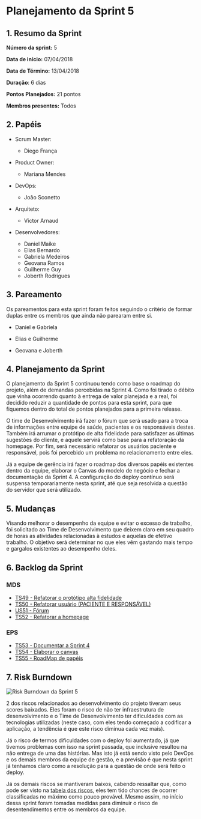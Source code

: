 # Planejamento da Sprint 5

## 1. Resumo da Sprint

__Número da sprint:__ 5

__Data de início:__ 07/04/2018

__Data de Término:__ 13/04/2018

__Duração__: 6 dias

__Pontos Planejados:__ 21 pontos

__Membros presentes:__ Todos

## 2. Papéis

- Scrum Master:
  - Diego França

- Product Owner:
  - Mariana Mendes

- DevOps:
  - João Sconetto

- Arquiteto:
  - Victor Arnaud

- Desenvolvedores:
  - Daniel Maike
  - Elias Bernardo
  - Gabriela Medeiros
  - Geovana Ramos
  - Guilherme Guy
  - Joberth Rodrigues

## 3. Pareamento

Os pareamentos para esta sprint foram feitos seguindo o critério de formar duplas entre os membros que ainda não parearam entre si.

- Daniel e Gabriela

- Elias e Guilherme

- Geovana e Joberth

## 4. Planejamento da Sprint

O planejamento da Sprint 5 continuou tendo como base o roadmap do projeto, além de demandas percebidas na Sprint 4. Como foi tirado o débito que vinha ocorrendo quanto à entrega de valor planejada e a real, foi decidido reduzir a quantidade de pontos para esta sprint, para que fiquemos dentro do total de pontos planejados para a primeira release.

O time de Desenvolvimento irá fazer o fórum que será usado para a troca de informações entre equipe de saúde, pacientes e os responsáveis destes. Também irá arrumar o protótipo de alta fidelidade para satisfazer as últimas sugestões do cliente, e aquele servirá como base para a refatoração da homepage. Por fim, será necessário refatorar os usuários paciente e responsável, pois foi percebido um problema no relacionamento entre eles.

Já a equipe de gerência irá fazer o roadmap dos diversos papéis existentes dentro da equipe, elaborar o Canvas do modelo de negócio e fechar a documentação da Sprint 4. A configuração do deploy contínuo será suspensa temporariamente nesta sprint, até que seja resolvida a questão do servidor que será utilizado.

## 5. Mudanças

Visando melhorar o desempenho da equipe e evitar o excesso de trabalho, foi solicitado ao Time de Desenvolvimento que deixem claro em seu quadro de horas as atividades relacionadas à estudos e aquelas de efetivo trabalho. O objetivo será determinar no que eles vêm gastando mais tempo e gargalos existentes ao desempenho deles.

## 6. Backlog da Sprint

### MDS

- [TS49 - Refatorar o protótipo alta fidelidade](https://github.com/fga-gpp-mds/2018.1-Dr-Down/issues/99)
- [TS50 - Refatorar usuário (PACIENTE E RESPONSÁVEL)](https://github.com/fga-gpp-mds/2018.1-Dr-Down/issues/100)
- [US51 - Fórum](https://github.com/fga-gpp-mds/2018.1-Dr-Down/issues/101)
- [TS52 - Refatorar a homepage](https://github.com/fga-gpp-mds/2018.1-Dr-Down/issues/102)

### EPS

- [TS53 - Documentar a Sprint 4](https://github.com/fga-gpp-mds/2018.1-Dr-Down/issues/104)
- [TS54 - Elaborar o canvas](https://github.com/fga-gpp-mds/2018.1-Dr-Down/issues/89)
- [TS55 - RoadMap de papéis](https://github.com/fga-gpp-mds/2018.1-Dr-Down/issues/85)

## 7. Risk Burndown

![Risk Burndown da Sprint 5](https://uploaddeimagens.com.br/images/001/368/272/original/Screenshot-2018-4-11_Riscos_do_Projeto.png?1523455223)

2 dos riscos relacionados ao desenvolvimento do projeto tiveram seus scores baixados. Eles foram o risco de não ter infraestrutura de desenvolvimento e o Time de Desenvolvimento ter dificuldades com as tecnologias utilizadas (neste caso, com eles tendo começado a codificar a aplicação, a tendência é que este risco diminua cada vez mais).

Já o risco de termos dificuldades com o deploy foi aumentado, já que tivemos problemas com isso na sprint passada, que inclusive resultou na não entrega de uma das histórias. Mas isto já está sendo visto pelo DevOps e os demais membros da equipe de gestão, e a previsão é que nesta sprint já tenhamos claro como a resolução para a questão de onde será feito o deploy.

Já os demais riscos se mantiveram baixos, cabendo ressaltar que, como pode ser visto na [tabela dos riscos](https://docs.google.com/spreadsheets/d/1F16FrZia-9KAUWTVCgra7ZcmcKqbLxbcwmbP1dEJcUg/edit?usp=sharing), eles tem tido chances de ocorrer classificadas no máximo como pouco provável. Mesmo assim, no início dessa sprint foram tomadas medidas para diminuir o risco de desentendimentos entre os membros da equipe.
